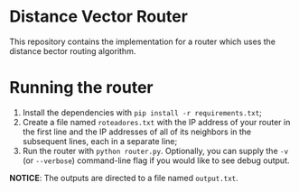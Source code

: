 # Distance Vector Router

This repository contains the implementation for a router which uses the distance bector routing algorithm.

# Running the router

1. Install the dependencies with `pip install -r requirements.txt`;
2. Create a file named `roteadores.txt` with the IP address of your router in the first line and the IP addresses of all of its neighbors in the subsequent lines, each in a separate line;
3. Run the router with `python router.py`. Optionally, you can supply the `-v` (or `--verbose`) command-line flag if you would like to see debug output.

**NOTICE**: The outputs are directed to a file named `output.txt`.